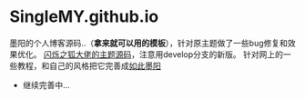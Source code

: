 # SingleMY.github.io
墨阳的个人博客源码..（**拿来就可以用的模板**），针对原主题做了一些bug修复和效果优化。
[闪烁之狐大佬的主题源码](https://github.com/blinkfox/hexo-theme-matery)，注意用develop分支的新版。
针对网上的一些教程，和自己的风格把它完善成[如此墨阳](https://1542051400.club)
* 继续完善中...
